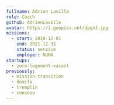```yaml
---
fullname: Adrien Laville
role: Coach
github: AdrienLaville
avatar: https://i.goopics.net/dpgnJ.jpg
missions:
  - start: 2018-12-01
    end: 2021-12-31
    status: service
    employer: NUMA
startups:
  - zero-logement-vacant
previously:
  - mission-transition
  - domifa
  - tremplin
  - conseau
---
```

